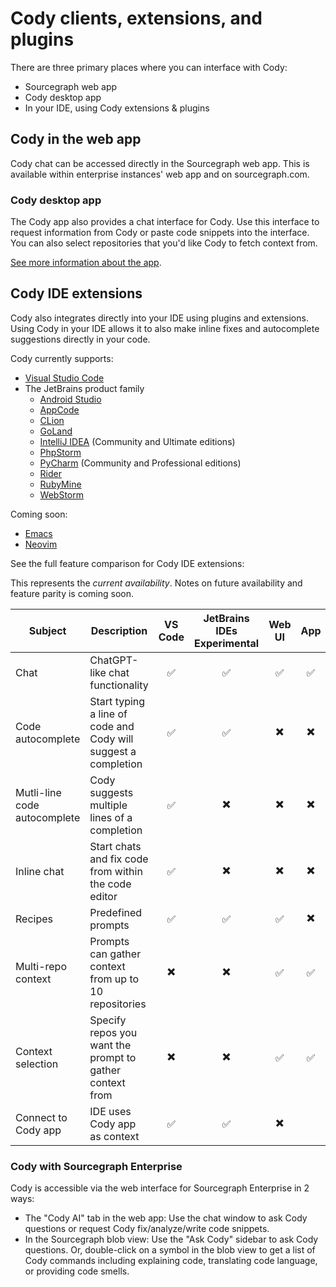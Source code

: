 # Cody clients, extensions, and plugins

There are three primary places where you can interface with Cody:

- Sourcegraph web app
- Cody desktop app
- In your IDE, using Cody extensions & plugins

## Cody in the web app

Cody chat can be accessed directly in the Sourcegraph web app. This is available within enterprise instances' web app and on sourcegraph.com.

### Cody desktop app

The Cody app also provides a chat interface for Cody. Use this interface to request information from Cody or paste code snippets into the interface. You can also select repositories that you'd like Cody to fetch context from.

[See more information about the app](../../app/index.md).

## Cody IDE extensions

Cody also integrates directly into your IDE using plugins and extensions. Using Cody in your IDE allows it to also make inline fixes and autocomplete suggestions directly in your code.

Cody currently supports:

- [Visual Studio Code](https://code.visualstudio.com/)
- The JetBrains product family
  - [Android Studio](https://developer.android.com/studio)
  - [AppCode](https://www.jetbrains.com/objc/)
  - [CLion](https://www.jetbrains.com/clion/)
  - [GoLand](https://www.jetbrains.com/go/)
  - [IntelliJ IDEA](https://www.jetbrains.com/idea/) (Community and Ultimate editions)
  - [PhpStorm](https://www.jetbrains.com/phpstorm/)
  - [PyCharm](https://www.jetbrains.com/pycharm/) (Community and Professional editions)
  - [Rider](https://www.jetbrains.com/rider/)
  - [RubyMine](https://www.jetbrains.com/ruby/)
  - [WebStorm](https://www.jetbrains.com/webstorm/)

Coming soon:

- [Emacs](https://www.gnu.org/software/emacs/)
- [Neovim](https://neovim.io/)

See the full feature comparison for Cody IDE extensions: 

This represents the _current availability_. Notes on future availability and feature parity is coming soon.   

| Subject                      | Description                                             | VS Code | JetBrains IDEs <span class="badge badge-experimental">Experimental</span> | Web UI | App |
|-----------------------------|---------------------------------------------------------|:-:|:---------------:|:-:|:-:|
|Chat                         | ChatGPT-like chat functionality                         |✅|        ✅        |✅|✅|
|Code autocomplete                  | Start typing a line of code and Cody will suggest a completion|✅|        ✅        |✖️|✖️| 
|Mutli-line code autocomplete      | Cody suggests multiple lines of a completion            |✅|       ✖️        |✖️|✖️| 
|Inline chat                | Start chats and fix code from within the code editor                |✅|       ✖️        |✖️|✖️| 
|Recipes                      | Predefined prompts |✅|        ✅        |✅|✖️|
|Multi-repo context          | Prompts can gather context from up to 10 repositories |✖️|       ✖️        |✅|✅|
|Context selection            | Specify repos you want the prompt to gather context from|✖️|       ✖️        |✅|✅|
|Connect to Cody app            | IDE uses Cody app as context|✅|        ✅        |✖️||

### Cody with Sourcegraph Enterprise

Cody is accessible via the web interface for Sourcegraph Enterprise in 2 ways:

- The "Cody AI" tab in the web app: Use the chat window to ask Cody questions or request Cody fix/analyze/write code snippets.
- In the Sourcegraph blob view: Use the "Ask Cody" sidebar to ask Cody questions. Or, double-click on a symbol in the blob view to get a list of Cody commands including explaining code, translating code language, or providing code smells.
